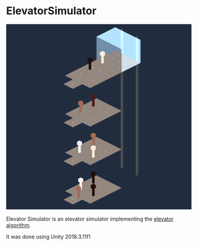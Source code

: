 # ElevatorSimulator

![](ElevatorSimulator-Capture.gif)

Elevator Simulator is an elevator simulator implementing the [elevator algorithm](https://en.wikipedia.org/wiki/Elevator_algorithm). 

It was done using Unity 2018.3.11f1
